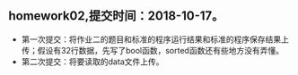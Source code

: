 ## homework02,提交时间：2018-10-17。
* 第一次提交：将作业二的题目和标准的程序运行结果和标准的程序保存结果上传；假设有32行数据，先写了bool函数，sorted函数还有些地方没有弄懂。
* 第二次提交：将要读取的data文件上传。
